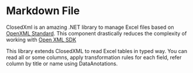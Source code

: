 ﻿# Markdown File

ClosedXml is an amazing .NET library to manage Excel files based on [OpenXML Standard](https://es.wikipedia.org/wiki/Office_Open_XML). This component drastically reduces the complexity of working with [Open XML SDK](https://www.microsoft.com/en-us/download/details.aspx?id=30425) 

This library extends ClosedXML to read Excel tables in typed way. You can read all or some columns, apply transformation rules for each field, refer column by title or name using DataAnotations.


